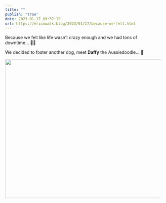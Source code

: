 ```yaml
---
title: ""
publish: "true"
date: 2023-01-17 09:32:12
url: https://ericmwalk.blog/2023/01/17/because-we-felt.html
---
```

Because we felt like life wasn’t crazy enough and we had tons of downtime… 🤦‍♂️

We decided to foster another dog, meet **Daffy** the Aussiedoodle… 🐶


<img src="uploads/2023/743c761046.jpg" width="600" height="450" alt="">